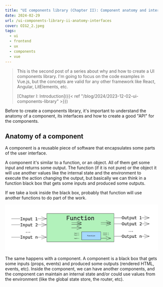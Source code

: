 ```yaml
---
title: "UI components library (Chapter II): Component anatomy and interfaces"
date: 2024-02-29
url: /ui-components-library-ii-anatomy-interfaces
cover: OIG2_2.jpeg
tags:
  - ui
  - frontend
  - ux
  - components
  - vue
---
```


> This is the second post of a series about why and how to create a UI components library. I'm going to focus on the code examples in Vue.js, but the concepts are valid for any other framework like React, Angular, LitElements, etc.
> 
> [Chapter I: Introduction]({{< ref "/blog/2024/2023-12-02-ui-components-library" >}})


Before to create a components library, it's important to understand the anatomy of a component, its interfaces and how to create a good "API" for the components.  

## Anatomy of a component

A component is a reusable piece of software that encapsulates some parts of the user interface. 

A component it's similar to a function, or an object. All of them get some input and returns some output. The function (if it is not pure) or the object it will use another values like the internal state and the environment to execute the action changing the output, but basically we can think in a function black box that gets some inputs and produced some outputs. 

If we take a look inside the black box, probably that function will use another functions to do part of the work.

![img.png](function.png)

The same happens with a component. A component is a black box that gets some inputs (props, events) and produced some outputs (rendered HTML, events, etc). Inside the component, we can have another components, and the component can maintain an internal state and/or could use values from the environment (like the global state store, the router, etc).









